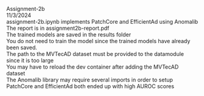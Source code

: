 Assignment-2b<br>
11/3/2024<br>
assignment-2b.ipynb implements PatchCore and EfficientAd using Anomalib<br>
The report is in assignment2b-report.pdf<br>
The trained models are saved in the results folder<br>
You do not need to train the model since the trained models have already been saved.<br>
The path to the MVTecAD dataset must be provided to the datamodule since it is too large<br>
You may have to reload the dev container after adding the MVTecAD dataset<br>
The Anomalib library may require several imports in order to setup<br>
PatchCore and EfficientAd both ended up with high AUROC scores<br>
